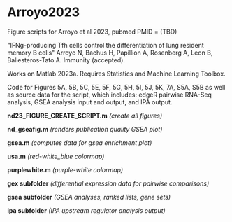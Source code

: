 # Arroyo2023
Figure scripts for Arroyo et al 2023, pubmed PMID = (TBD)

"IFNg-producing Tfh cells control the differentiation of lung resident memory B cells" Arroyo N, Bachus H, Papillion A, Rosenberg A, Leon B, Ballesteros-Tato A. Immunity (accepted).

Works on Matlab 2023a. Requires Statistics and Machine Learning Toolbox.

Code for Figures 5A, 5B, 5C, 5E, 5F, 5G, 5H, 5I, 5J, 5K, 7A, S5A, S5B as well as source data for the script, which includes: edgeR pairwise RNA-Seq analysis, GSEA analysis input and output, and IPA output.

**nd23_FIGURE_CREATE_SCRIPT.m** _(create all figures)_

**nd_gseafig.m** _(renders publication quality GSEA plot)_

**gsea.m** _(computes data for gsea enrichment plot)_

**usa.m** _(red-white_blue colormap)_

**purplewhite.m** _(purple-white colormap)_

**gex subfolder** _(differential expression data for pairwise comparisons)_

**gsea subfolder** _(GSEA analyses, ranked lists, gene sets)_

**ipa subfolder** _(IPA upstream regulator analysis output)_
